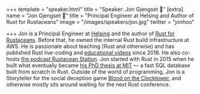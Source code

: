 +++
template = "speaker.html"
title = "Speaker: Jon Gjengset 🦀"
[extra]
  name = "Jon Gjengset 🦀"
  title = "Principal Engineer at Helsing and Author of Rust for Rustaceans"
  image = "/images/speakers/jon.jpg"
  twitter = "jonhoo"

+++
Jon is a Principal Engineer at <a href="https://helsing.ai/?utm_source=eurorust" target="_blank" rel="noopener noreferrer">Helsing</a> and the author of <a href="https://rust-for-rustaceans.com/?utm_source=eurorust" target="_blank" rel="noopener noreferrer">Rust for Rustaceans</a>. Before that, he owned the internal Rust build infrastructure at AWS. He is passionate about teaching (Rust and otherwise) and has published Rust live-coding and <a href="https://youtube.com/@jonhoo?utm_source=eurorust" target="_blank" rel="noopener noreferrer">educational videos</a> since 2018. He also co-hosts <a href="https://rustacean-station.org/?utm_source=eurorust" target="_blank" rel="noopener noreferrer">the podcast Rustacean Station</a>. Jon started with Rust in 2015 when he built what eventually became <a href="https://jon.thesquareplanet.com/papers/phd-thesis.pdf?utm_source=eurorust" target="_blank" rel="noopener noreferrer">his PhD thesis at MIT</a> — a fast SQL database built from scratch in Rust. Outside of the world of programming, Jon is a Storyteller for the social deception game <a href="https://bloodontheclocktower.com/?utm_source=eurorust" target="_blank" rel="noopener noreferrer">Blood on the Clocktower</a>, and otherwise mostly sits around waiting for the next Rust conference.